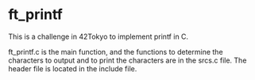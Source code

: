 # ft_printf

This is a challenge in 42Tokyo to implement printf in C.

ft_printf.c is the main function, and the functions to determine the characters to output and to print the characters are in the srcs.c file.
The header file is located in the include file.

